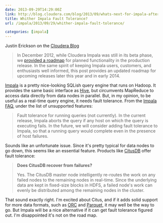 ```yaml
--- 
date: 2013-09-29T14:29:00Z
link: http://blog.cloudera.com/blog/2013/09/whats-next-for-impala-after-release-1-1/
title: Whither Impala Fault Tolerance?
url: /impala/2013/09/29/whither-impala-fault-tolerance/

categories: [impala]
---
```


Justin Erickson on the [Cloudera Blog]

> In December 2012, while Cloudera Impala was still in its beta phase, we
> [provided a roadmap](http://blog.cloudera.com/blog/2012/12/whats-next-for-cloudera-impala/)
> for planned functionality in the production release. In the same spirit of
> keeping Impala users, customers, and enthusiasts well informed, this post
> provides an updated roadmap for upcoming releases later this year and in early
> 2014.

[Impala] is a pretty nice-looking SQLish query engine that runs on Hadoop. It
provides the same basic interface as [Hive], but circumvents MapReduce to
access data directly from data nodes in parallel. But, in my opinion, to be
useful as a real-time query engine, it needs fault tolerance. From the
[Impala FAQ], under the list of unsupported features:

> Fault tolerance for running queries (not currently). In the current release,
> Impala aborts the query if any host on which the query is executing fails. In
> the future, we will consider adding fault tolerance to Impala, so that a
> running query would complete even in the presence of host failures.

Sounds like an unfortunate issue. Since it's pretty typical for data nodes to
go down, this seems like an essential feature. Products like [CitusDB] offer
fault tolerance:

> **Does CitusDB recover from failures?**
> 
> Yes. The CitusDB master node intelligently re-routes the work on any failed
> nodes to the remaining nodes in real-time. Since the underlying data are kept
> in fixed-size blocks in HDFS, a failed node's work can evenly be distributed
> among the remaining nodes in the cluster.

That sound exactly right. I'm excited about Citus, and if it adds solid
support for more data formats, such as [ORC] and [Parquet], it may well be the
way to go. But Impala will be a nice alternative if it can get fault tolerance
figured out. I'm disappointed it's not on the road map.

[Cloudera Blog]: http://blog.cloudera.com/
[Impala]: http://www.cloudera.com/content/cloudera/en/products/cdh/impala.html
[Hive]: http://hive.apache.org/
[Impala FAQ]: http://www.cloudera.com/content/cloudera-content/cloudera-docs/Impala/latest/Cloudera-Impala-Frequently-Asked-Questions/Cloudera-Impala-Frequently-Asked-Questions.html
[CitusDB]: http://citusdata.com/docs/sql-on-hadoop "CitusDB SQL on Hadoop"
[ORC]: http://docs.hortonworks.com/HDPDocuments/HDP2/HDP-2.0.0.2/ds_Hive/orcfile.html "ORC File Format"
[Parquet]: http://parquet.io/ "Parquet is a columnar storage format for Hadoop."

